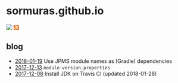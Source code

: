 # sormuras.github.io

[<img src="https://github.com/favicon.ico" width="14">](https://github.com/sormuras/sormuras.github.io/issues) [<img src="feed-icon-14x14.png">](https://github.com/sormuras/sormuras.github.io/commits/master.atom)

## blog

- [2018-01-19](blog/2018-01-19-mod2mav.md) Use JPMS module names as (Gradle) dependencies
- [2017-12-13](blog/2017-12-13-module-info-properties.md) `module-version.properties`
- [2017-12-08](blog/2017-12-08-install-jdk-on-travis.md) Install JDK on Travis CI (updated 2018-01-28)
